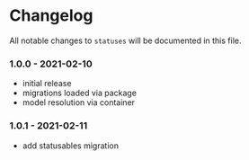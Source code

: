 # Changelog

All notable changes to `statuses` will be documented in this file.

### 1.0.0 - 2021-02-10

- initial release
- migrations loaded via package
- model resolution via container

### 1.0.1 - 2021-02-11

- add statusables migration
